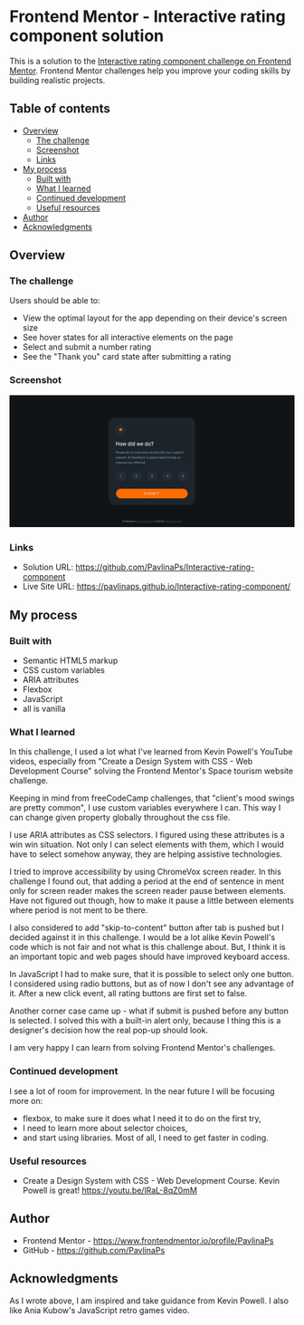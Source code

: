 # Frontend Mentor - Interactive rating component solution

This is a solution to the [Interactive rating component challenge on Frontend Mentor](https://www.frontendmentor.io/challenges/interactive-rating-component-koxpeBUmI). Frontend Mentor challenges help you improve your coding skills by building realistic projects. 

## Table of contents

- [Overview](#overview)
  - [The challenge](#the-challenge)
  - [Screenshot](#screenshot)
  - [Links](#links)
- [My process](#my-process)
  - [Built with](#built-with)
  - [What I learned](#what-i-learned)
  - [Continued development](#continued-development)
  - [Useful resources](#useful-resources)
- [Author](#author)
- [Acknowledgments](#acknowledgments)

## Overview

### The challenge

Users should be able to:

- View the optimal layout for the app depending on their device's screen size
- See hover states for all interactive elements on the page
- Select and submit a number rating
- See the "Thank you" card state after submitting a rating

### Screenshot

![Screenshot](./screenshot.jpg)

### Links

- Solution URL: https://github.com/PavlinaPs/Interactive-rating-component
- Live Site URL: https://pavlinaps.github.io/Interactive-rating-component/


## My process

### Built with

- Semantic HTML5 markup
- CSS custom variables
- ARIA attributes
- Flexbox
- JavaScript
- all is vanilla


### What I learned

In this challenge, I used a lot what I've learned from Kevin Powell's YouTube videos, especially from "Create a Design System with CSS - Web Development Course" solving the Frontend Mentor's Space tourism website challenge.

Keeping in mind from freeCodeCamp challenges, that "client's mood swings are pretty common", I use custom variables everywhere I can. This way I can change given property globally throughout the css file.

I use ARIA attributes as CSS selectors. I figured using these attributes is a win win situation. Not only I can select elements with them, which I would have to select somehow anyway, they are helping assistive technologies.

I tried to improve accessibility by using ChromeVox screen reader. In this challenge I found out, that adding a period at the end of sentence in <span> ment only for screen reader makes the screen reader pause between elements. Have not figured out though, how to make it pause a little between elements where period is not ment to be there.

I also considered to add "skip-to-content" button after tab is pushed but I decided against it in this challenge. I would be a lot alike Kevin Powell's code which is not fair and not what is this challenge about. But, I think it is an important topic and web pages should have improved keyboard access.

In JavaScript I had to make sure, that it is possible to select only one button. I considered using radio buttons, but as of now I don't see any advantage of it. After a new click event, all rating buttons are first set to false.

Another corner case came up - what if submit is pushed before any button is selected. I solved this with a built-in alert only, because I thing this is a designer's decision how the real pop-up should look.

I am very happy I can learn from solving Frontend Mentor's challenges.

### Continued development

I see a lot of room for improvement. In the near future I will be focusing more on:
- flexbox, to make sure it does what I need it to do on the first try,
- I need to learn more about selector choices,
- and start using libraries.
Most of all, I need to get faster in coding.

### Useful resources

- Create a Design System with CSS - Web Development Course. Kevin Powell is great! https://youtu.be/lRaL-8qZ0mM

## Author

- Frontend Mentor - https://www.frontendmentor.io/profile/PavlinaPs
- GitHub - https://github.com/PavlinaPs

## Acknowledgments

As I wrote above, I am inspired and take guidance from Kevin Powell. I also like Ania Kubow's JavaScript retro games video. 
